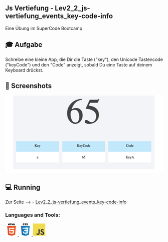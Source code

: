 ## Js Vertiefung - Lev2_2_js-vertiefung_events_key-code-info

Eine Übung im SuperCode Bootcamp

## 🎓 Aufgabe

Schreibe eine kleine App, die Dir die Taste ("key"), den Unicode Tastencode ("keyCode") und den "Code" anzeigt, sobald Du eine Taste auf deinem Keyboard drückst.

## 📸 Screenshots

![App Screenshot](assets/img/screen.png)

## 💻 Running

Zur Seite —> - [Lev2_2_js-vertiefung_events_key-code-info](https://mukkez.github.io/Bootcamp/tasks/Day_65/Lev2_2_js-vertiefung_events_key-code-info/)

<p align="left">
</p>

<h3 align="left">Languages and Tools:</h3>
<p align="left"> <a href="https://www.w3schools.com/html/" target="_blank" rel="noreferrer"> <img src="https://raw.githubusercontent.com/devicons/devicon/master/icons/html5/html5-original-wordmark.svg" alt="html5" width="40" height="40"/> </a>
<a href="https://www.w3schools.com/css/" target="_blank" rel="noreferrer"> <img src="https://raw.githubusercontent.com/devicons/devicon/master/icons/css3/css3-original-wordmark.svg" alt="css3" width="40" height="40"/> </a> 
<a href="https://www.w3schools.com/css/" target="_blank" rel="noreferrer"> <img src="https://raw.githubusercontent.com/devicons/devicon/master/icons/javascript/javascript-original.svg" alt="css3" width="40" height="40"/> </a> </p>
